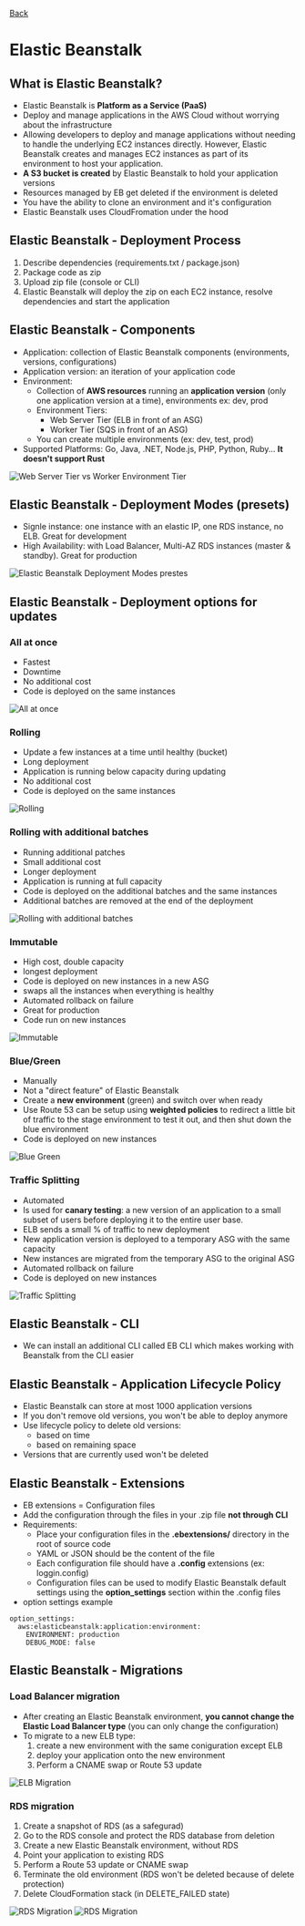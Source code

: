 [Back](./AWS.md)

# Elastic Beanstalk

## What is Elastic Beanstalk?

- Elastic Beanstalk is **Platform as a Service (PaaS)**
- Deploy and manage applications in the AWS Cloud without worrying about the infrastructure
- Allowing developers to deploy and manage applications without needing to handle the underlying EC2 instances directly. However, Elastic Beanstalk creates and manages EC2 instances as part of its environment to host your application.
- **A S3 bucket is created** by Elastic Beanstalk to hold your application versions
- Resources managed by EB get deleted if the environment is deleted
- You have the ability to clone an environment and it's configuration
- Elastic Beanstalk uses CloudFromation under the hood

## Elastic Beanstalk - Deployment Process

1. Describe dependencies (requirements.txt / package.json)
2. Package code as zip
3. Upload zip file (console or CLI)
4. Elastic Beanstalk will deploy the zip on each EC2 instance, resolve dependencies and start the application

## Elastic Beanstalk - Components

- Application: collection of Elastic Beanstalk components (environments, versions, configurations)
- Application version: an iteration of your application code
- Environment:
  - Collection of **AWS resources** running an **application version** (only one application version at a time), environments ex: dev, prod
  - Environment Tiers:
    - Web Server Tier (ELB in front of an ASG)
    - Worker Tier (SQS in front of an ASG)
  - You can create multiple environments (ex: dev, test, prod)
- Supported Platforms: Go, Java, .NET, Node.js, PHP, Python, Ruby... **It doesn't support Rust**

![Web Server Tier vs Worker Environment Tier](./assets/20.png)

## Elastic Beanstalk - Deployment Modes (presets)

- Signle instance: one instance with an elastic IP, one RDS instance, no ELB. Great for development
- High Availability: with Load Balancer, Multi-AZ RDS instances (master & standby). Great for production

![Elastic Beanstalk Deployment Modes prestes](./assets/21.png)

## Elastic Beanstalk - Deployment options for updates

### All at once

- Fastest
- Downtime
- No additional cost
- Code is deployed on the same instances

![All at once](./assets/22.png)

### Rolling

- Update a few instances at a time until healthy (bucket)
- Long deployment
- Application is running below capacity during updating
- No additional cost
- Code is deployed on the same instances

![Rolling](./assets/23.png)

### Rolling with additional batches

- Running additional patches
- Small additional cost
- Longer deployment
- Application is running at full capacity
- Code is deployed on the additional batches and the same instances
- Additional batches are removed at the end of the deployment

![Rolling with additional batches](./assets/24.png)

### Immutable

- High cost, double capacity
- longest deployment
- Code is deployed on new instances in a new ASG
- swaps all the instances when everything is healthy
- Automated rollback on failure
- Great for production
- Code run on new instances

![Immutable](./assets/25.png)

### Blue/Green

- Manually
- Not a "direct feature" of Elastic Beanstalk
- Create a **new environment** (green) and switch over when ready
- Use Route 53 can be setup using **weighted policies** to redirect a little bit of traffic to the stage environment to test it out, and then shut down the blue environment
- Code is deployed on new instances

![Blue Green](./assets/26.png)

### Traffic Splitting

- Automated
- Is used for **canary testing**: a new version of an application to a small subset of users before deploying it to the entire user base.
- ELB sends a small % of traffic to new deployment
- New application version is deployed to a temporary ASG with the same capacity
- New instances are migrated from the temporary ASG to the original ASG
- Automated rollback on failure
- Code is deployed on new instances

![Traffic Splitting](./assets/27.png)

## Elastic Beanstalk - CLI

- We can install an additional CLI called EB CLI which makes working with Beanstalk from the CLI easier

## Elastic Beanstalk - Application Lifecycle Policy

- Elastic Beanstalk can store at most 1000 application versions
- If you don't remove old versions, you won't be able to deploy anymore
- Use lifecycle policy to delete old versions:
  - based on time
  - based on remaining space
- Versions that are currently used won't be deleted

## Elastic Beanstalk - Extensions

- EB extensions = Configuration files
- Add the configuration through the files in your .zip file **not through CLI**
- Requirements:
  - Place your configuration files in the **.ebextensions/** directory in the root of source code
  - YAML or JSON should be the content of the file
  - Each configuration file should have a **.config** extensions (ex: loggin.config)
  - Configuration files can be used to modify Elastic Beanstalk default settings using the **option_settings** section within the .config files
- option settings example

```
option_settings:
  aws:elasticbeanstalk:application:environment:
    ENVIRONMENT: production
    DEBUG_MODE: false
```

## Elastic Beanstalk - Migrations

### Load Balancer migration

- After creating an Elastic Beanstalk environment, **you cannot change the Elastic Load Balancer type** (you can only change the configuration)
- To migrate to a new ELB type:
  1. create a new environment with the same coniguration except ELB
  2. deploy your application onto the new environment
  3. Perform a CNAME swap or Route 53 update

![ELB Migration](./assets/28.png)

### RDS migration

1. Create a snapshot of RDS (as a safegurad)
2. Go to the RDS console and protect the RDS database from deletion
3. Create a new Elastic Beanstalk environment, without RDS
4. Point your application to existing RDS
5. Perform a Route 53 update or CNAME swap
6. Terminate the old environment (RDS won't be deleted because of delete protection)
7. Delete CloudFormation stack (in DELETE_FAILED state)

![RDS Migration](./assets/29.png)
![RDS Migration](./assets/30.png)
